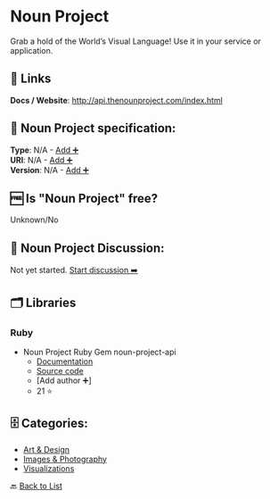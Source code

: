 # Noun Project
Grab a hold of the World’s Visual Language! Use it in your service or application.

##  🔗 Links
**Docs / Website**: http://api.thenounproject.com/index.html

## 🧬 Noun Project specification:
**Type**: N/A - [Add ➕](https://github.com/apis-list/apis-list/edit/main/apis-list.yaml)  
**URI**: N/A - [Add ➕](https://github.com/apis-list/apis-list/edit/main/apis-list.yaml)  
**Version**: N/A - [Add ➕](https://github.com/apis-list/apis-list/edit/main/apis-list.yaml)

## 🆓 Is "Noun Project" free?
 Unknown/No 

## 💬 Noun Project Discussion:
Not yet started. [Start discussion ➡️](https://github.com/apis-list/apis-list/discussions/new)

## 🗂️ Libraries
### Ruby
- Noun Project Ruby Gem noun-project-api
    - [Documentation](https://github.com/TailorBrands/noun-project-api)
    - [Source code](http://rubygems.org/gems/noun-project-api/versions/0.0.5)
    - [Add author ➕]
    - 21 ⭐


## 🗄️ Categories:
- [Art & Design](https://github.com/apis-list/apis-list#art--design-)
- [Images & Photography](https://github.com/apis-list/apis-list#images--photography-)
- [Visualizations](https://github.com/apis-list/apis-list#visualizations-)

🔙  [Back to List](https://github.com/apis-list/apis-list)
